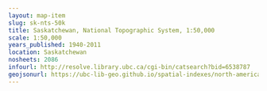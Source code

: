 ```yaml
---
layout: map-item 
slug: sk-nts-50k
title: Saskatchewan, National Topographic System, 1:50,000
scale: 1:50,000
years_published: 1940-2011
location: Saskatchewan
nosheets: 2086
infourl: http://resolve.library.ubc.ca/cgi-bin/catsearch?bid=6538787
geojsonurl: https://ubc-lib-geo.github.io/spatial-indexes/north-america/canada_saskatchewan_50k_nts.geojson
---
```

